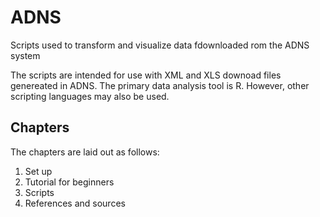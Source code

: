 # ADNS
Scripts used to transform and visualize data fdownloaded rom the ADNS system

The scripts are intended for use with XML and XLS downoad files genereated in ADNS. The primary data analysis tool is R. However, other scripting languages may also be used.

## Chapters
The chapters are laid out as follows:
1) Set up
2) Tutorial for beginners
3) Scripts
4) References and sources

